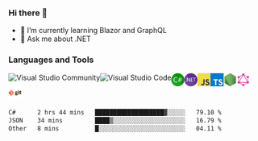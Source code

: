 ### Hi there 👋

- 🌱 I’m currently learning Blazor and GraphQL
- 💬 Ask me about .NET

### Languages and Tools

<img align="left" alt="Visual Studio Community" src="https://img.icons8.com/fluent/26/000000/visual-studio-2019.png" />
<img align="left" alt="Visual Studio Code" src="https://img.icons8.com/fluent/26/000000/visual-studio-code-2019.png" />
<img align="left" alt="Csharp" width="26px" src="https://raw.githubusercontent.com/github/explore/80688e429a7d4ef2fca1e82350fe8e3517d3494d/topics/csharp/csharp.png" />
<img align="left" alt=".NET" width="26px" src="https://raw.githubusercontent.com/github/explore/93d8a67084f94b2a444e510199a6e7622e5b09a3/topics/dotnet/dotnet.png" />
<img align="left" alt="JavaScript" width="26px" src="https://raw.githubusercontent.com/github/explore/80688e429a7d4ef2fca1e82350fe8e3517d3494d/topics/javascript/javascript.png" />
<img align="left" alt="TypeScript" width="26px" src="https://raw.githubusercontent.com/github/explore/80688e429a7d4ef2fca1e82350fe8e3517d3494d/topics/typescript/typescript.png" />
<img align="left" alt="NodeJS" width="26px" src="https://raw.githubusercontent.com/github/explore/80688e429a7d4ef2fca1e82350fe8e3517d3494d/topics/nodejs/nodejs.png" />
<img align="left" alt="GraphQL" width="26px" src="https://raw.githubusercontent.com/github/explore/5c058a388828bb5fde0bcafd4bc867b5bb3f26f3/topics/graphql/graphql.png" />
<img alt="Git" width="26px" src="https://raw.githubusercontent.com/github/explore/80688e429a7d4ef2fca1e82350fe8e3517d3494d/topics/git/git.png" />

<!--START_SECTION:waka-->
```text
C#      2 hrs 44 mins   ███████████████████▓░░░░░   79.10 % 
JSON    34 mins         ████▒░░░░░░░░░░░░░░░░░░░░   16.79 % 
Other   8 mins          █░░░░░░░░░░░░░░░░░░░░░░░░   04.11 % 
```
<!--END_SECTION:waka-->